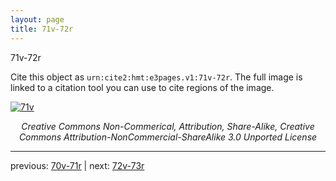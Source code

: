 ```yaml
---
layout: page
title: 71v-72r
---
```


71v-72r

Cite this object as `urn:cite2:hmt:e3pages.v1:71v-72r`. The full image is linked to a citation tool you can use to cite regions of the image.

[![71v](http://www.homermultitext.org/iipsrv?IIIF=/project/homer/pyramidal/deepzoom/hmt/e3bifolio/v1/E3_71v_72r.tif/full/800,/0/default.jpg)](http://www.homermultitext.org/ict2/?urn=urn:cite2:hmt:e3bifolio.v1:E3_71v_72r) 

<p style="text-align: center; font-style: italic;">Creative Commons Non-Commerical, Attribution, Share-Alike, Creative Commons Attribution-NonCommercial-ShareAlike 3.0 Unported License</p>

---

previous: [70v-71r](../70v-71r/) | next: [72v-73r](../72v-73r/)